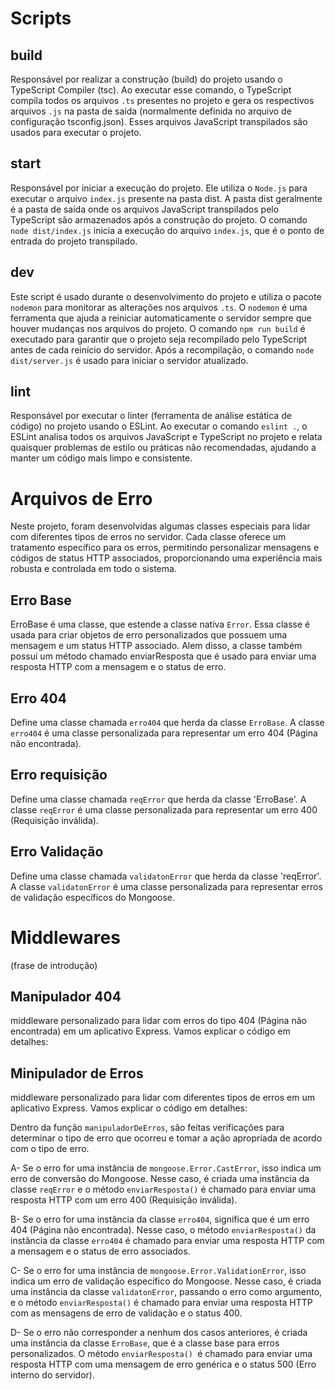 # Scripts

## build

Responsável por realizar a construção (build) do projeto usando o TypeScript Compiler (tsc). Ao executar esse comando, o TypeScript compila todos os arquivos `.ts` presentes no projeto e gera os respectivos arquivos `.js` na pasta de saída (normalmente definida no arquivo de configuração tsconfig.json). Esses arquivos JavaScript transpilados são usados para executar o projeto.

## start

Responsável por iniciar a execução do projeto. Ele utiliza o `Node.js` para executar o arquivo `index.js` presente na pasta dist. A pasta dist geralmente é a pasta de saída onde os arquivos JavaScript transpilados pelo TypeScript são armazenados após a construção do projeto. O comando `node dist/index.js` inicia a execução do arquivo `index.js`, que é o ponto de entrada do projeto transpilado.

## dev

Este script é usado durante o desenvolvimento do projeto e utiliza o pacote `nodemon` para monitorar as alterações nos arquivos `.ts`. O `nodemon` é uma ferramenta que ajuda a reiniciar automaticamente o servidor sempre que houver mudanças nos arquivos do projeto. O comando `npm run build` é executado para garantir que o projeto seja recompilado pelo TypeScript antes de cada reinício do servidor. Após a recompilação, o comando `node dist/server.js` é usado para iniciar o servidor atualizado.

## lint

Responsável por executar o linter (ferramenta de análise estática de código) no projeto usando o ESLint. Ao executar o comando `eslint .`, o ESLint analisa todos os arquivos JavaScript e TypeScript no projeto e relata quaisquer problemas de estilo ou práticas não recomendadas, ajudando a manter um código mais limpo e consistente.

# Arquivos de Erro

Neste projeto, foram desenvolvidas algumas classes especiais para lidar com diferentes tipos de erros no servidor. Cada classe oferece um tratamento específico para os erros, permitindo personalizar mensagens e códigos de status HTTP associados, proporcionando uma experiência mais robusta e controlada em todo o sistema.

## Erro Base

ErroBase é uma classe, que estende a classe nativa `Error`. Essa classe é usada para criar objetos de erro personalizados que possuem uma mensagem e um status HTTP associado. Alem disso, a classe também possui um método chamado enviarResposta que é usado para enviar uma resposta HTTP com a mensagem e o status de erro.

## Erro 404

Define uma classe chamada `erro404` que herda da classe `ErroBase`. A classe `erro404` é uma classe personalizada para representar um erro 404 (Página não encontrada).

## Erro requisição

Define uma classe chamada `reqError` que herda da classe 'ErroBase'. A classe `reqError` é uma classe personalizada para representar um erro 400 (Requisição inválida).

## Erro Validação

Define uma classe chamada `validatonError` que herda da classe 'reqError'. A classe `validatonError` é uma classe personalizada para representar erros de validação específicos do Mongoose.

# Middlewares

(frase de introdução)

## Manipulador 404

middleware personalizado para lidar com erros do tipo 404 (Página não encontrada) em um aplicativo Express. Vamos explicar o código em detalhes:

## Minipulador de Erros

middleware personalizado para lidar com diferentes tipos de erros em um aplicativo Express. Vamos explicar o código em detalhes:

Dentro da função `manipuladorDeErros`, são feitas verificações para determinar o tipo de erro que ocorreu e tomar a ação apropriada de acordo com o tipo de erro.

A- Se o erro for uma instância de `mongoose.Error.CastError`, isso indica um erro de conversão do Mongoose. Nesse caso, é criada uma instância da classe `reqError` e o método `enviarResposta()` é chamado para enviar uma resposta HTTP com um erro 400 (Requisição inválida).

B- Se o erro for uma instância da classe `erro404`, significa que é um erro 404 (Página não encontrada). Nesse caso, o método `enviarResposta()` da instância da classe `erro404` é chamado para enviar uma resposta HTTP com a mensagem e o status de erro associados.

C- Se o erro for uma instância de `mongoose.Error.ValidationError`, isso indica um erro de validação específico do Mongoose. Nesse caso, é criada uma instância da classe `validatonError`, passando o erro como argumento, e o método `enviarResposta()` é chamado para enviar uma resposta HTTP com as mensagens de erro de validação e o status 400.

D- Se o erro não corresponder a nenhum dos casos anteriores, é criada uma instância da classe `ErroBase`, que é a classe base para erros personalizados. O método `enviarResposta() `é chamado para enviar uma resposta HTTP com uma mensagem de erro genérica e o status 500 (Erro interno do servidor).
